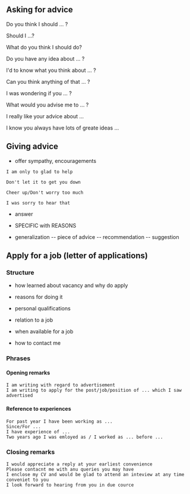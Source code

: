 
## Asking for advice

Do you think I should ... ?

Should I ...?

What do you think I should do?

Do you have any idea about ... ?

I'd to know what you think about ... ?

Can you think anything of that ... ?

I was wondering if you ... ?

What would you advise me to ... ?

I really like your advice about ... 

I know you always have lots of greate ideas ...

## Giving advice

- offer sympathy, encouragements

```
I am only to glad to help

Don't let it to get you down

Cheer up/Don't worry too much

I was sorry to hear that
```

- answer

- SPECIFIC with REASONS

- generalization
-- piece of advice
-- recommendation
-- suggestion


## Apply for a job (letter of applications)


### Structure

- how learned about vacancy and why do apply

- reasons for doing it

- personal qualifications

- relation to a job

- when available for a job

- how to contact me

### Phrases

#### Opening remarks

```
I am writing with regard to advertisement
I am writing to apply for the post/job/position of ... which I saw advertised
```

#### Reference to experiences

```
For past year I have been working as ...
Since/For ... 
I have experience of ...
Two years ago I was emloyed as / I worked as ... before ...
```


### Closing remarks

```
I would appreciate a reply at your earliest convenience
Please contacnt me with anu queries you may have
I enclose my CV and would be glad to attend an inteview at any time conveniet to you
I look forward to hearing from you in due cource
```